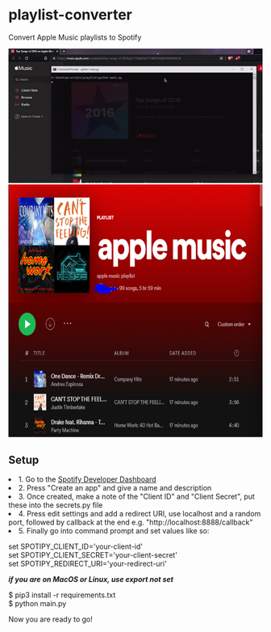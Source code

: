 # playlist-converter
Convert Apple Music playlists to Spotify

<img src="example.gif" />
<br>
<img src="Capture.PNG" height="500px" width="600px" />

<h2>Setup</h2>



<li>1. Go to the <a href="https://developer.spotify.com/dashboard/applications">Spotify Developer Dashboard</a></li>
<li>2. Press "Create an app" and give a name and description</li>
<li>3. Once created, make a note of the "Client ID" and "Client Secret", put these into the secrets.py file</li>
<li>4. Press edit settings and add a redirect URI, use localhost and a random port, followed by callback at the end e.g. "http://localhost:8888/callback"</li>
<li>5. Finally go into command prompt and set values like so:</li>
<p>set SPOTIPY_CLIENT_ID='your-client-id'<br>
set SPOTIPY_CLIENT_SECRET='your-client-secret'<br>
set SPOTIPY_REDIRECT_URI='your-redirect-uri'</p>

<i><b>if you are on MacOS or Linux, use export not set</b></i>

$ pip3 install -r requirements.txt <br>
$ python main.py

Now you are ready to go!

